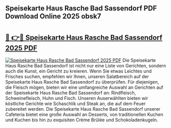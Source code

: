 ## Speisekarte Haus Rasche Bad Sassendorf PDF Download Online 2025 obsk7

# <h2><a href="http://gcbmas.nevu.top/?p=Speisekarte+Haus+Rasche+Bad+Sassendorf">🔗 👉🔴 Speisekarte Haus Rasche Bad Sassendorf 2025 PDF</a></h2>

[![Speisekarte Haus Rasche Bad Sassendorf 2025 PDF](https://i.imgur.com/dBaPXMq.png)](http://gcbmas.nevu.top/?p=Speisekarte+Haus+Rasche+Bad+Sassendorf)
Die Speisekarte Haus Rasche Bad Sassendorf ist nicht nur eine Liste von Gerichten, sondern auch die Kunst, ein Gericht zu kreieren. Wenn Sie etwas Leichtes und Frisches suchen, empfehlen wir Ihnen, unseren Salatbereich auf der Speisekarte Haus Rasche Bad Sassendorf zu überprüfen. Für diejenigen, die Fleisch mögen, bieten wir eine umfangreiche Auswahl an Gerichten auf der Speisekarte Haus Rasche Bad Sassendorf an: Rindfleisch, Schweinefleisch, Huhn und Fisch. Unseren Auserwählten bieten wir köstliche Gerichte wie Schaschlik und Steak an, die auf dem Feuer zubereitet werden. Die Speisekarte Haus Rasche Bad Sassendorf unserer Cafeteria bietet eine große Auswahl an Desserts, von traditionellen Kuchen und Kuchen bis hin zu exquisiten Crème Brûlée und Schokoladenkugeln.
